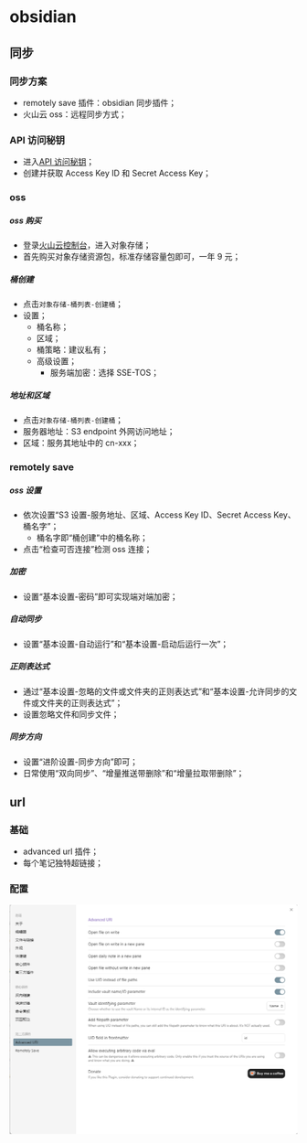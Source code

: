 # obsidian

## 同步

### 同步方案

- remotely save 插件：obsidian 同步插件；
- 火山云 oss：远程同步方式；

### API 访问秘钥

- 进入[API 访问秘钥](https://console.volcengine.com/iam/keymanage/)；
- 创建并获取 Access Key ID 和 Secret Access Key；

### oss

##### oss 购买

- 登录[火山云控制台](https://console.volcengine.com/home)，进入对象存储；
- 首先购买对象存储资源包，标准存储容量包即可，一年 9 元；

##### 桶创建

- 点击`对象存储-桶列表-创建桶`；
- 设置；
  - 桶名称；
  - 区域；
  - 桶策略：建议私有；
  - 高级设置；
    - 服务端加密：选择 SSE-TOS；

##### 地址和区域

- 点击`对象存储-桶列表-创建桶`；
- 服务器地址：S3 endpoint 外网访问地址；
- 区域：服务其地址中的 cn-xxx；

### remotely save

##### oss 设置

- 依次设置“S3 设置-服务地址、区域、Access Key ID、Secret Access Key、桶名字”；
  - 桶名字即“桶创建”中的桶名称；
- 点击“检查可否连接”检测 oss 连接；

##### 加密

- 设置“基本设置-密码”即可实现端对端加密；

##### 自动同步

- 设置“基本设置-自动运行”和“基本设置-启动后运行一次”；

##### 正则表达式

- 通过“基本设置-忽略的文件或文件夹的正则表达式”和“基本设置-允许同步的文件或文件夹的正则表达式”；
- 设置忽略文件和同步文件；

##### 同步方向

- 设置“进阶设置-同步方向”即可；
- 日常使用“双向同步”、“增量推送带删除”和“增量拉取带删除”；

## url

### 基础

- advanced url 插件；
- 每个笔记独特超链接；

### 配置

![advanced url 插件配置](images/2025-04-24-19-47-44.png)
